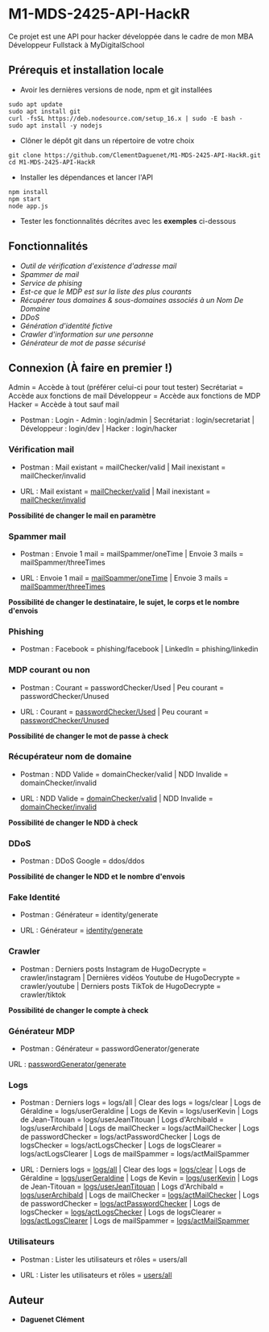 # M1-MDS-2425-API-HackR

Ce projet est une API pour hacker développée dans le cadre de mon MBA Développeur Fullstack à MyDigitalSchool

## Prérequis et installation locale

- Avoir les dernières versions de node, npm et git installées
```
sudo apt update
sudo apt install git
curl -fsSL https://deb.nodesource.com/setup_16.x | sudo -E bash -
sudo apt install -y nodejs
```

- Clôner le dépôt git dans un répertoire de votre choix
```
git clone https://github.com/ClementDaguenet/M1-MDS-2425-API-HackR.git
cd M1-MDS-2425-API-HackR
```

- Installer les dépendances et lancer l'API
```
npm install
npm start
node app.js
```

- Tester les fonctionnalités décrites avec les **exemples** ci-dessous

## Fonctionnalités

- *Outil de vérification d'existence d'adresse mail*
- *Spammer de mail*
- *Service de phising*
- *Est-ce que le MDP est sur la liste des plus courants*
- *Récupérer tous domaines & sous-domaines associés à un Nom De Domaine*
- *DDoS*
- *Génération d'identité fictive*
- *Crawler d'information sur une personne*
- *Générateur de mot de passe sécurisé*

## Connexion (À faire en premier !)

Admin = Accède à tout (préférer celui-ci pour tout tester)
Secrétariat = Accède aux fonctions de mail
Développeur = Accède aux fonctions de MDP
Hacker = Accède à tout sauf mail

- Postman : Login - Admin : login/admin | Secrétariat : login/secretariat | Développeur : login/dev | Hacker : login/hacker

### Vérification mail

- Postman : Mail existant = mailChecker/valid | Mail inexistant = mailChecker/invalid

- URL : Mail existant = [mailChecker/valid](https://clement.daguenet.angers.mds-project.fr/check-email?email=patrick@stripe.com) | Mail inexistant = [mailChecker/invalid](https://clement.daguenet.angers.mds-project.fr/check-email?email=aaa@bbb.com)

**Possibilité de changer le mail en paramètre**

### Spammer mail

- Postman : Envoie 1 mail = mailSpammer/oneTime | Envoie 3 mails = mailSpammer/threeTimes

- URL : Envoie 1 mail = [mailSpammer/oneTime](https://clement.daguenet.angers.mds-project.fr/send-email?recipient=clement.dgt72@gmail.com&subject=Sujet+très+important&body=Message+hyper+urgent&times=1) | Envoie 3 mails = [mailSpammer/threeTimes](https://clement.daguenet.angers.mds-project.fr/send-email?recipient=clement.dgt72@gmail.com&subject=Sujet+très+important&body=Message+hyper+urgent&times=3)

**Possibilité de changer le destinataire, le sujet, le corps et le nombre d'envois**

### Phishing

- Postman : Facebook = phishing/facebook | LinkedIn = phishing/linkedin

### MDP courant ou non

- Postman : Courant = passwordChecker/Used | Peu courant = passwordChecker/Unused

- URL : Courant = [passwordChecker/Used](https://clement.daguenet.angers.mds-project.fr/check-password?password=fuckme) | Peu courant = [passwordChecker/Unused](https://clement.daguenet.angers.mds-project.fr/check-password?password=brgeviuuyre)

**Possibilité de changer le mot de passe à check**

### Récupérateur nom de domaine

- Postman : NDD Valide = domainChecker/valid | NDD Invalide = domainChecker/invalid

- URL : NDD Valide = [domainChecker/valid](https://clement.daguenet.angers.mds-project.fr/check-domain?domain=mds-project.fr) | NDD Invalide = [domainChecker/invalid](https://clement.daguenet.angers.mds-project.fr/check-domain?domain=aaazzz.fr)

**Possibilité de changer le NDD à check**

### DDoS

- Postman : DDoS Google = ddos/ddos

**Possibilité de changer le NDD et le nombre d'envois**

### Fake Identité

- Postman : Générateur = identity/generate

- URL : Générateur = [identity/generate](https://clement.daguenet.angers.mds-project.fr/generate-identity)

### Crawler

- Postman : Derniers posts Instagram de HugoDecrypte = crawler/instagram | Dernières vidéos Youtube de HugoDecrypte = crawler/youtube | Derniers posts TikTok de HugoDecrypte = crawler/tiktok

**Possibilité de changer le compte à check**

### Générateur MDP

- Postman : Générateur = passwordGenerator/generate

 URL : [passwordGenerator/generate](https://clement.daguenet.angers.mds-project.fr/generate-password)

### Logs

- Postman : Derniers logs = logs/all | Clear des logs = logs/clear | Logs de Géraldine = logs/userGeraldine | Logs de Kevin = logs/userKevin | Logs de Jean-Titouan = logs/userJeanTitouan | Logs d'Archibald = logs/userArchibald | Logs de mailChecker = logs/actMailChecker | Logs de passwordChecker = logs/actPasswordChecker | Logs de logsChecker = logs/actLogsChecker | Logs de logsClearer = logs/actLogsClearer | Logs de mailSpammer = logs/actMailSpammer

- URL : Derniers logs = [logs/all](https://clement.daguenet.angers.mds-project.fr/check-logs) | Clear des logs = [logs/clear](https://clement.daguenet.angers.mds-project.fr/clear-logs) | Logs de Géraldine = [logs/userGeraldine](https://clement.daguenet.angers.mds-project.fr/check-logs/users?user=geraldine) | Logs de Kevin = [logs/userKevin](https://clement.daguenet.angers.mds-project.fr/check-logs/users?user=kevin) | Logs de Jean-Titouan = [logs/userJeanTitouan](https://clement.daguenet.angers.mds-project.fr/check-logs/users?user=jean-titouan) | Logs d'Archibald = [logs/userArchibald](https://clement.daguenet.angers.mds-project.fr/check-logs/users?user=archibald) | Logs de mailChecker = [logs/actMailChecker](https://clement.daguenet.angers.mds-project.fr/check-logs/users?action=check-mail) | Logs de passwordChecker = [logs/actPasswordChecker](https://clement.daguenet.angers.mds-project.fr/check-logs/users?action=check-password) | Logs de logsChecker = [logs/actLogsChecker](https://clement.daguenet.angers.mds-project.fr/check-logs) | Logs de logsClearer = [logs/actLogsClearer](https://clement.daguenet.angers.mds-project.fr/clear-logs) | Logs de mailSpammer = [logs/actMailSpammer](https://clement.daguenet.angers.mds-project.fr/check-logs/users?action=send-mail)

### Utilisateurs

- Postman : Lister les utilisateurs et rôles = users/all

- URL : Lister les utilisateurs et rôles = [users/all](https://clement.daguenet.angers.mds-project.fr/users)

## Auteur 

- **Daguenet Clément**
